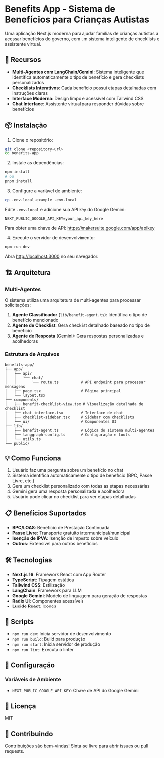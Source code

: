 # Benefits App - Sistema de Benefícios para Crianças Autistas

Uma aplicação Next.js moderna para ajudar famílias de crianças autistas a acessar benefícios do governo, com um sistema inteligente de checklists e assistente virtual.

## 🚀 Recursos

- **Multi-Agentes com LangChain/Gemini**: Sistema inteligente que identifica automaticamente o tipo de benefício e gera checklists personalizados
- **Checklists Interativos**: Cada benefício possui etapas detalhadas com instruções claras
- **Interface Moderna**: Design limpo e acessível com Tailwind CSS
- **Chat Interface**: Assistente virtual para responder dúvidas sobre benefícios

## 📦 Instalação

1. Clone o repositório:
```bash
git clone <repository-url>
cd benefits-app
```

2. Instale as dependências:
```bash
npm install
# ou
pnpm install
```

3. Configure a variável de ambiente:
```bash
cp .env.local.example .env.local
```

Edite `.env.local` e adicione sua API key do Google Gemini:
```
NEXT_PUBLIC_GOOGLE_API_KEY=your_api_key_here
```

Para obter uma chave de API: https://makersuite.google.com/app/apikey

4. Execute o servidor de desenvolvimento:
```bash
npm run dev
```

Abra [http://localhost:3000](http://localhost:3000) no seu navegador.

## 🏗️ Arquitetura

### Multi-Agentes

O sistema utiliza uma arquitetura de multi-agentes para processar solicitações:

1. **Agente Classificador** (`lib/benefit-agent.ts`): Identifica o tipo de benefício mencionado
2. **Agente de Checklist**: Gera checklist detalhado baseado no tipo de benefício
3. **Agente de Resposta** (Gemini): Gera respostas personalizadas e acolhedoras

### Estrutura de Arquivos

```
benefits-app/
├── app/
│   ├── api/
│   │   └── chat/
│   │       └── route.ts          # API endpoint para processar mensagens
│   ├── page.tsx                  # Página principal
│   └── layout.tsx
├── components/
│   ├── benefit-checklist-view.tsx # Visualização detalhada de checklist
│   ├── chat-interface.tsx        # Interface de chat
│   ├── checklist-sidebar.tsx     # Sidebar com checklists
│   └── ui/                       # Componentes UI
├── lib/
│   ├── benefit-agent.ts          # Lógica do sistema multi-agentes
│   ├── langgraph-config.ts       # Configuração e tools
│   └── utils.ts
└── public/
```

## 💡 Como Funciona

1. Usuário faz uma pergunta sobre um benefício no chat
2. Sistema identifica automaticamente o tipo de benefício (BPC, Passe Livre, etc.)
3. Gera um checklist personalizado com todas as etapas necessárias
4. Gemini gera uma resposta personalizada e acolhedora
5. Usuário pode clicar no checklist para ver etapas detalhadas

## 📋 Benefícios Suportados

- **BPC/LOAS**: Benefício de Prestação Continuada
- **Passe Livre**: Transporte gratuito intermunicipal/municipal
- **Isenção de IPVA**: Isenção de imposto sobre veículo
- **Outros**: Extensível para outros benefícios

## 🛠️ Tecnologias

- **Next.js 16**: Framework React com App Router
- **TypeScript**: Tipagem estática
- **Tailwind CSS**: Estilização
- **LangChain**: Framework para LLM
- **Google Gemini**: Modelo de linguagem para geração de respostas
- **Radix UI**: Componentes acessíveis
- **Lucide React**: Ícones

## 📝 Scripts

- `npm run dev`: Inicia servidor de desenvolvimento
- `npm run build`: Build para produção
- `npm run start`: Inicia servidor de produção
- `npm run lint`: Executa o linter

## 🔧 Configuração

### Variáveis de Ambiente

- `NEXT_PUBLIC_GOOGLE_API_KEY`: Chave de API do Google Gemini

## 📄 Licença

MIT

## 🤝 Contribuindo

Contribuições são bem-vindas! Sinta-se livre para abrir issues ou pull requests.

